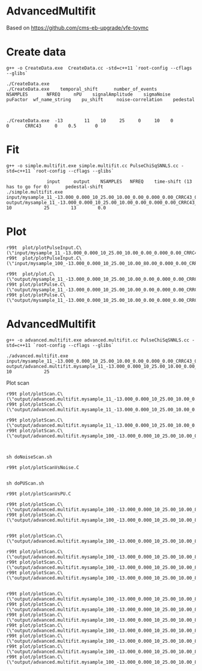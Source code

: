 AdvancedMultifit
====

Based on https://github.com/cms-eb-upgrade/vfe-toymc


Create data
====

    g++ -o CreateData.exe  CreateData.cc -std=c++11 `root-config --cflags --glibs`

    ./CreateData.exe     
    ./CreateData.exe    temporal_shift      number_of_events       NSAMPLES       NFREQ     nPU    signalAmplitude    sigmaNoise     puFactor  wf_name_string    pu_shift     noise-correlation    pedestal

    
    
    ./CreateData.exe  -13        11    10     25     0     10    0         0      CRRC43     0    0.5       0
    
    
Fit
====

    g++ -o simple.multifit.exe simple.multifit.cc PulseChiSqSNNLS.cc -std=c++11 `root-config --cflags --glibs`

                   input     output    NSAMPLES   NFREQ    time-shift (13 has to go for 0)      pedestal-shift
    ./simple.multifit.exe   input/mysample_11_-13.000_0.000_10_25.00_10.00_0.00_0.000_0.00_CRRC43_0.00.root       output/mysample_11_-13.000_0.000_10_25.00_10.00_0.00_0.000_0.00_CRRC43_0.00.root         10            25        13        0.0

    
    
Plot
====

    r99t  plot/plotPulseInput.C\(\"input/mysample_11_-13.000_0.000_10_25.00_10.00_0.00_0.000_0.00_CRRC43_0.00.root\"\)
    r99t  plot/plotPulseInput.C\(\"input/mysample_100_-13.000_0.000_10_25.00_10.00_80.00_0.000_0.00_CRRC43_-1.00.root\"\)
    
    r99t  plot/plot.C\(\"output/mysample_11_-13.000_0.000_10_25.00_10.00_0.00_0.000_0.00_CRRC43_0.00.root\"\)
    r99t plot/plotPulse.C\(\"output/mysample_11_-13.000_0.000_10_25.00_10.00_0.00_0.000_0.00_CRRC43_0.00.root\",2\)
    r99t plot/plotPulse.C\(\"output/mysample_11_-13.000_0.000_10_25.00_10.00_0.00_0.000_0.00_CRRC43_0.00.root\",1\)

    

    
    
AdvancedMultifit
====


    g++ -o advanced.multifit.exe advanced.multifit.cc PulseChiSqSNNLS.cc -std=c++11 `root-config --cflags --glibs`

    ./advanced.multifit.exe   input/mysample_11_-13.000_0.000_10_25.00_10.00_0.00_0.000_0.00_CRRC43_0.00.root       output/advanced.multifit.mysample_11_-13.000_0.000_10_25.00_10.00_0.00_0.000_0.00_CRRC43.root         10            25    
    
    
Plot scan

    r99t plot/plotScan.C\(\"output/advanced.multifit.mysample_11_-13.000_0.000_10_25.00_10.00_0.00_0.000_0.00_CRRC43.root\",1\)
    r99t plot/plotScan.C\(\"output/advanced.multifit.mysample_11_-13.000_0.000_10_25.00_10.00_0.00_10.000_0.00_CRRC43.root\",1\)
    
    r99t plot/plotScan.C\(\"output/advanced.multifit.mysample_11_-13.000_0.000_10_25.00_10.00_0.00_10.000_0.00_CRRC43.root\",1\)
    r99t plot/plotScan.C\(\"output/advanced.multifit.mysample_100_-13.000_0.000_10_25.00_10.00_0.00_18.000_0.00_CRRC43.root\",1\)

    
    
    sh doNoiseScan.sh
    
    r99t plot/plotScanVsNoise.C
    
    
    sh doPUScan.sh
    
    r99t plot/plotScanVsPU.C
    
    r99t plot/plotScan.C\(\"output/advanced.multifit.mysample_100_-13.000_0.000_10_25.00_10.00_80.00_0.000_19.00_CRRC43.root\",1\)
    r99t plot/plotScan.C\(\"output/advanced.multifit.mysample_100_-13.000_0.000_10_25.00_10.00_80.00_0.000_39.00_CRRC43.root\",1\)
    
    
    r99t plot/plotScan.C\(\"output/advanced.multifit.mysample_100_-13.000_0.000_10_25.00_10.00_80.00_10.000_39.00_CRRC43.root\",1\)
    
    r99t plot/plotScan.C\(\"output/advanced.multifit.mysample_100_-13.000_0.000_10_25.00_10.00_80.00_0.000_40.00_CRRC43_-1.00.root\",1\)
    r99t plot/plotScan.C\(\"output/advanced.multifit.mysample_100_-13.000_0.000_10_25.00_10.00_80.00_0.000_0.00_CRRC43_-1.00.root\",1\)
    r99t plot/plotScan.C\(\"output/advanced.multifit.mysample_100_-13.000_0.000_10_25.00_10.00_80.00_0.000_10.00_CRRC43_-1.00.root\",1\)
    
    
    r99t plot/plotScan.C\(\"output/advanced.multifit.mysample_100_-13.000_0.000_10_25.00_10.00_80.00_1.000_19.00_CRRC43.root\",1\)
    r99t plot/plotScan.C\(\"output/advanced.multifit.mysample_100_-13.000_0.000_10_25.00_10.00_80.00_1.000_0.00_CRRC43.root\",1\)
    r99t plot/plotScan.C\(\"output/advanced.multifit.mysample_100_-13.000_0.000_10_25.00_10.00_80.00_1.000_30.00_CRRC43.root\",1\)
    r99t plot/plotScan.C\(\"output/advanced.multifit.mysample_100_-13.000_0.000_10_25.00_10.00_80.00_0.000_0.00_CRRC43.root\",1\)
    r99t plot/plotScan.C\(\"output/advanced.multifit.mysample_100_-13.000_0.000_10_25.00_10.00_80.00_0.000_20.00_CRRC43.root\",1\)
    r99t plot/plotScan.C\(\"output/advanced.multifit.mysample_100_-13.000_0.000_10_25.00_10.00_80.00_0.000_23.00_CRRC43_-1.00.root\",1\)
    r99t plot/plotScan.C\(\"output/advanced.multifit.mysample_100_-13.000_0.000_10_25.00_10.00_80.00_0.000_3.00_CRRC43_-1.00.root\",1\)
    
    
    
    
    